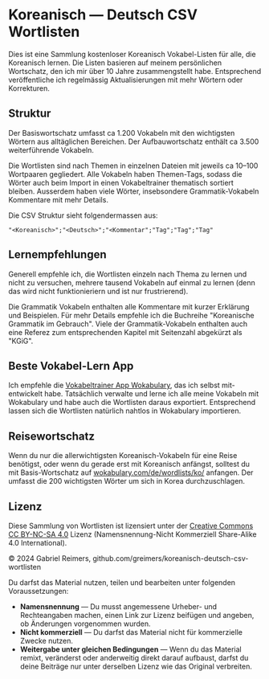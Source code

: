 # Koreanisch — Deutsch CSV Wortlisten

Dies ist eine Sammlung kostenloser Koreanisch Vokabel-Listen für alle, die Koreanisch lernen.
Die Listen basieren auf meinem persönlichen Wortschatz, den ich mir über 10 Jahre zusammengstellt habe. Entsprechend veröffentliche ich regelmässig Aktualisierungen mit mehr Wörtern oder Korrekturen.

## Struktur

Der Basiswortschatz umfasst ca 1.200 Vokabeln mit den wichtigsten Wörtern aus alltäglichen Bereichen.
Der Aufbauwortschatz enthält ca 3.500 weiterführende Vokabeln.

Die Wortlisten sind nach Themen in einzelnen Dateien mit jeweils ca 10–100 Wortpaaren gegliedert.
Alle Vokabeln haben Themen-Tags, sodass die Wörter auch beim Import in einen Vokabeltrainer thematisch sortiert bleiben.
Ausserdem haben viele Wörter, insebsondere Grammatik-Vokabeln Kommentare mit mehr Details.

Die CSV Struktur sieht folgendermassen aus:

```
"<Koreanisch>";"<Deutsch>";"<Kommentar";"Tag";"Tag";"Tag"
```

## Lernempfehlungen

Generell empfehle ich, die Wortlisten einzeln nach Thema zu lernen und nicht zu versuchen, mehrere tausend Vokabeln auf einmal zu lernen (denn das wird nicht funktionieriern und ist nur frustrierend).

Die Grammatik Vokabeln enthalten alle Kommentare mit kurzer Erklärung und Beispielen.
Für mehr Details empfehle ich die Buchreihe "Koreanische Grammatik im Gebrauch". 
Viele der Grammatik-Vokabeln enthalten auch eine Referez zum entsprechenden Kapitel mit Seitenzahl abgekürzt als "KGiG".


## Beste Vokabel-Lern App

Ich empfehle die [Vokabeltrainer App Wokabulary](https://wokabulary.com), das ich selbst mit-entwickelt habe.
Tatsächlich verwalte und lerne ich alle meine Vokabeln mit Wokabulary und habe auch die Wortlisten daraus exportiert.
Entsprechend lassen sich die Wortlisten natürlich nahtlos in Wokabulary importieren.


## Reisewortschatz

Wenn du nur die allerwichtigsten Koreanisch-Vokabeln für eine Reise benötigst, oder wenn du gerade erst mit Koreanisch anfängst, solltest du mit Basis-Wortschatz auf [wokabulary.com/de/wordlists/ko/](https://wokabulary.com/de/wordlists/ko/) anfangen.
Der umfasst die 200 wichtigsten Wörter um sich in Korea durchzuschlagen.


## Lizenz
Diese Sammlung von Wortlisten ist lizensiert unter der [Creative Commons CC BY-NC-SA 4.0](https://creativecommons.org/licenses/by-nc-sa/4.0/deed.de) Lizenz (Namensnennung-Nicht Kommerziell Share-Alike 4.0 International).

© 2024 Gabriel Reimers, github.com/greimers/koreanisch-deutsch-csv-wortlisten

Du darfst das Material nutzen, teilen und bearbeiten unter folgenden Voraussetzungen:
* **Namensnennung** — Du musst angemessene Urheber- und Rechteangaben machen, einen Link zur Lizenz beifügen und angeben, ob Änderungen vorgenommen wurden.
* **Nicht kommerziell** — Du darfst das Material nicht für kommerzielle Zwecke nutzen.
* **Weitergabe unter gleichen Bedingungen** — Wenn du das Material remixt, veränderst oder anderweitig direkt darauf aufbaust, darfst du deine Beiträge nur unter derselben Lizenz wie das Original verbreiten.




